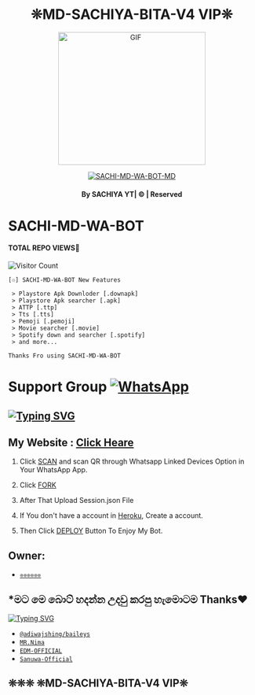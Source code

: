 <div align="center">

# ❊MD-SACHIYA-BITA-V4 VIP❊

  <p align="center">

<img src="https://i.imgur.com/XHhlqtK.jpeg" alt="GIF" width="300" height="270"/>

</p>

  <p align="center">

<a href="#"><img title="SACHI-MD-WA-BOT-MD" src="https://img.shields.io/badge/astro-md-green?colorA=%23ff0000&colorB=%23017e40&style=for-the-badge"></a>

</p>

</div>

#### <p align="center">By SACHIYA YT| © | Reserved  </br> 

# SACHI-MD-WA-BOT
#### TOTAL REPO VIEWS📍
![Visitor Count](https://profile-counter.glitch.me/terror-boy/count.svg)

    [♲] SACHI-MD-WA-BOT New Features

     > Playstore Apk Downloder [.downapk]
     > Playstore Apk searcher [.apk]
     > ATTP [.ttp]
     > Tts [.tts]
     > Pemoji [.pemoji]
     > Movie searcher [.movie]
     > Spotify down and searcher [.spotify]
     > and more...  
   
   ```Thanks Fro using SACHI-MD-WA-BOT```
   
# Support Group <a href="https://chat.whatsapp.com/JLqwVWcONTkFRRfW89IcR5"><img alt="WhatsApp" src="https://img.shields.io/badge/-Whatsapp%20Group-lightgrey?style=for-the-badge&logo=whatsapp&logoColor=white"/></a>

## [![Typing SVG](https://readme-typing-svg.herokuapp.com?font=Rockstar-ExtraBold&color=F33A6A&lines=WELCOME+TO+SACHI+MD+WA+BOT+MD+WA+BOT.;CREATED+BY+BEST+MULTIDEVICE+WA+BOT;THANKS+FOR+VISITING+MY+GIT)](https://git.io/typing-svg)

 </a>

</p>

 ## My Website : [Click Heare](https://sites.google.com/view/vihangabot-md/vihangamd)

1. Click [SCAN](https://astro-qr.astromdqr.repl.co/) and scan QR through Whatsapp Linked Devices Option in Your WhatsApp App.

2. Click [FORK](https://github.com/vihangayt0/Astro-MD/fork)

2. After That Upload Session.json File

3. If You don't have a account in [Heroku](https://signup.heroku.com/), Create a account.

5. Then Click [DEPLOY](https://heroku.com/deploy) Button To Enjoy My Bot.


## Owner:
* [`❊❊❊❊❊❊`](https://github.com/vihangayt0)

## *මට මෙ බොට් හදන්න උදවු කරපු හැමොටම Thanks❤️

[![Typing SVG](https://readme-typing-svg.demolab.com?font=Fira+Code&pause=1000&color=12F700&background=3D00FF00&width=435&height=300&lines=%E0%B6%B8%E0%B6%A7+%E0%B6%B6%E0%B7%9C%E0%B6%A7%E0%B7%8A+%E0%B7%84%E0%B6%AF%E0%B6%B1%E0%B7%8A%E0%B6%B1+%E0%B6%8B%E0%B6%AF%E0%B7%80%E0%B7%94+%E0%B6%9A%E0%B6%BB%E0%B6%B4%E0%B7%94+%E0%B7%84%E0%B7%90%E0%B6%B8%E0%B7%9C%E0%B6%A7%E0%B6%B8+%E2%9D%A4%EF%B8%8F;Thanks%E2%9D%A4%EF%B8%8F+%E0%B7%84%E0%B7%9C%E0%B6%AF%E0%B7%99)](https://git.io/typing-svg)

* [`@adiwajshing/baileys`](https://github.com/adiwajshing/baileys)
* [`MR.Nima`](https://github.com/DarkMakerofc)
* [`EDM-OFFICIAL`](https://github.com/edm-official)
* [`Sanuwa-Official`](https://github.com/sanuwaofficial)


##  ❊❊❊ ❊MD-SACHIYA-BITA-V4 VIP❊
